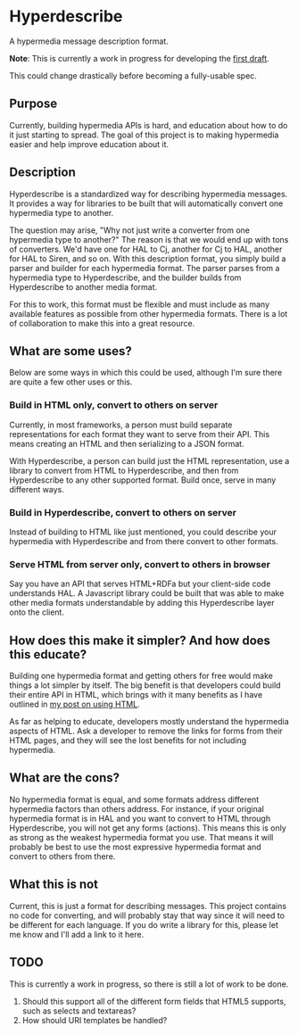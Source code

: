 Hyperdescribe
=============

A hypermedia message description format.

**Note**: This is currently a work in progress for developing the [first draft](https://github.com/smizell/hyperdescribe/blob/master/hyperdescribe-draft.md).

This could change drastically before becoming a fully-usable spec.

## Purpose

Currently, building hypermedia APIs is hard, and education about how to do it just starting to spread. The goal of this project is to making hypermedia easier and help improve education about it.

## Description

Hyperdescribe is a standardized way for describing hypermedia messages. It provides a way for libraries to be built that will automatically convert one hypermedia type to another. 

The question may arise, "Why not just write a converter from one hypermedia type to another?" The reason is that we would end up with tons of converters. We'd have one for HAL to Cj, another for Cj to HAL, another for HAL to Siren, and so on. With this description format, you simply build a parser and builder for each hypermedia format. The parser parses from a hypermedia type to Hyperdescribe, and the builder builds from Hyperdescribe to another media format. 

For this to work, this format must be flexible and must include as many available features as possible from other hypermedia formats. There is a lot of collaboration to make this into a great resource.

## What are some uses?

Below are some ways in which this could be used, although I'm sure there are quite a few other uses or this.

### Build in HTML only, convert to others on server

Currently, in most frameworks, a person must build separate representations for each format they want to serve from their API. This means creating an HTML and then serializing to a JSON format. 

With Hyperdescribe, a person can build just the HTML representation, use a library to convert from HTML to Hyperdescribe, and then from Hyperdescribe to any other supported format. Build once, serve in many different ways.

### Build in Hyperdescribe, convert to others on server

Instead of building to HTML like just mentioned, you could describe your hypermedia with Hyperdescribe and from there convert to other formats.

### Serve HTML from server only, convert to others in browser

Say you have an API that serves HTML+RDFa but your client-side code understands HAL. A Javascript library could be built that was able to make other media formats understandable by adding this Hyperdescribe layer onto the client. 

## How does this make it simpler? And how does this educate?

Building one hypermedia format and getting others for free would make things a lot simpler by itself. The big benefit is that developers could build their entire API in HTML, which brings with it many benefits as I have outlined in [my post on using HTML](http://smizell.com/weblog/2014/html-hypermedia-api-decoupled-ui.html).

As far as helping to educate, developers mostly understand the hypermedia aspects of HTML. Ask a developer to remove the links for forms from their HTML pages, and they will see the lost benefits for not including hypermedia.

## What are the cons?

No hypermedia format is equal, and some formats address different hypermedia factors than others address. For instance, if your original hypermedia format is in HAL and you want to convert to HTML through Hyperdescribe, you will not get any forms (actions). This means this is only as strong as the weakest hypermedia format you use. That means it will probably be best to use the most expressive hypermedia format and convert to others from there.

## What this is not

Current, this is just a format for describing messages. This project contains no code for converting, and will probably stay that way since it will need to be different for each language. If you do write a library for this, please let me know and I'll add a link to it here.

## TODO

This is currently a work in progress, so there is still a lot of work to be done.

1. Should this support all of the different form fields that HTML5 supports, such as selects and textareas?
2. How should URI templates be handled?
